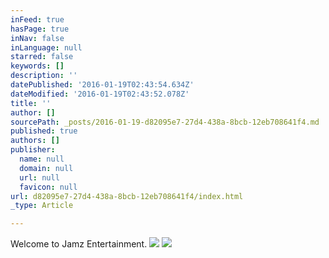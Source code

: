```yaml
---
inFeed: true
hasPage: true
inNav: false
inLanguage: null
starred: false
keywords: []
description: ''
datePublished: '2016-01-19T02:43:54.634Z'
dateModified: '2016-01-19T02:43:52.078Z'
title: ''
author: []
sourcePath: _posts/2016-01-19-d82095e7-27d4-438a-8bcb-12eb708641f4.md
published: true
authors: []
publisher:
  name: null
  domain: null
  url: null
  favicon: null
url: d82095e7-27d4-438a-8bcb-12eb708641f4/index.html
_type: Article

---
```

Welcome to Jamz Entertainment. ![](https://the-grid-user-content.s3-us-west-2.amazonaws.com/ce705512-6ded-495b-a4f4-440a5f1e9e33.jpg)
![](https://the-grid-user-content.s3-us-west-2.amazonaws.com/d50325a6-fb5a-46e1-9484-dc8fe33b4846.jpg)
